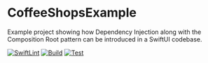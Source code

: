 # CoffeeShopsExample

Example project showing how Dependency Injection along with the Composition Root pattern can be introduced in a SwiftUI codebase.

[![SwiftLint](https://github.com/shapehq/CoffeeShopsExample/actions/workflows/swiftlint.yml/badge.svg)](https://github.com/shapehq/CoffeeShopsExample/actions/workflows/swiftlint.yml) [![Build](https://github.com/shapehq/CoffeeShopsExample/actions/workflows/build-all-targets.yml/badge.svg)](https://github.com/shapehq/CoffeeShopsExample/actions/workflows/build-all-targets.yml) [![Test](https://github.com/shapehq/CoffeeShopsExample/actions/workflows/test.yml/badge.svg)](https://github.com/shapehq/CoffeeShopsExample/actions/workflows/test.yml)
